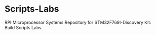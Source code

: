 # Scripts-Labs
RPI Microprocessor Systems Repository for STM32F769I-Discovery Kit: Build Scripts Labs
